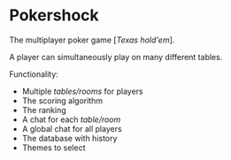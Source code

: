 # Pokershock

The multiplayer poker game [*Texas hold'em*]. 

A player can simultaneously play on many different tables.

Functionality:

- Multiple *tables/rooms* for players
- The scoring algorithm
- The ranking
- A chat for each *table/room*
- A global chat for all players
- The database with history
- Themes to select
